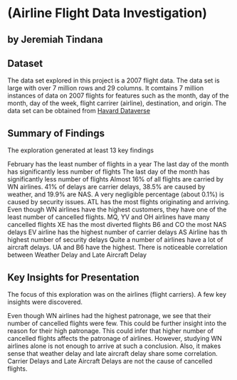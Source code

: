 # (Airline Flight Data Investigation)
## by Jeremiah Tindana


## Dataset

The data set explored in this project is a 2007 flight data. 
The data set is large with over 7 million rows and 29 columns. 
It comtains 7 million instances of data on 2007 flights for 
features such as the month, day of the month, day of the week, 
flight carrirer (airline), destination, and origin. 
The data set can be obtained from 
[Havard Dataverse](https://dataverse.harvard.edu/dataset.xhtml?persistentId=doi:10.7910/DVN/HG7NV7#)


## Summary of Findings

The exploration generated at least 13 key findings

February has the least number of flights in a year
The last day of the month has significantly less number of flights
The last day of the month has significantly less number of flights
Almost 16% of all flights are carried by WN airlines.
41% of delays are carrier delays, 38.5% are caused by weather, 
and 19.9% are NAS. A very negligible percentage (about 0.1%) is caused by security issues.
ATL has the most flights originating and arriving.
Even though WN airlines have the highest customers, they have one 
of the least number of cancelled flights. MQ, YV and OH airlines have many cancelled flights
XE has the most diverted flights
B6 and CO the most NAS delays
EV airline has the highest number of carrier delays
AS Airline has th highest number of security delays
Quite a number of airlines have a lot of aircraft delays. UA and B6 have the highest.
There is noticeable correlation between Weather Delay and Late Aircraft Delay


## Key Insights for Presentation

The focus of this exploration was on the airlines (flight carriers). 
A few key insights were discovered.

Even though WN airlines had the highest patronage, we see that their 
number of cancelled flights were few. This could be further insight 
into the reason for their high patronage. This could infer that higher 
number of cancelled flights affects the patronage of airlines. However, 
studying WN airlines alone is not enough to arrive at such a conclusion.
Also, it makes sense that weather delay and late aircraft delay share 
some correlation. Carrier Delays and Late Aircraft Delays are not the 
cause of cancelled flights.
